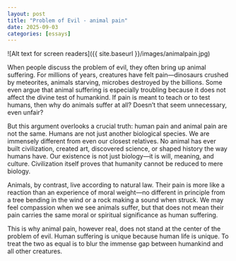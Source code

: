 ```yaml
---
layout: post
title: "Problem of Evil - animal pain"
date: 2025-09-03
categories: [essays]
---
```

![Alt text for screen readers]({{ site.baseurl }}/images/animalpain.jpg)

When people discuss the problem of evil, they often bring up animal suffering. For millions of years, creatures have felt pain—dinosaurs crushed by meteorites, animals starving, microbes destroyed by the billions. Some even argue that animal suffering is especially troubling because it does not affect the divine test of humankind. If pain is meant to teach or to test humans, then why do animals suffer at all? Doesn’t that seem unnecessary, even unfair?

But this argument overlooks a crucial truth: human pain and animal pain are not the same. Humans are not just another biological species. We are immensely different from even our closest relatives. No animal has ever built civilization, created art, discovered science, or shaped history the way humans have. Our existence is not just biology—it is will, meaning, and culture. Civilization itself proves that humanity cannot be reduced to mere biology.

Animals, by contrast, live according to natural law. Their pain is more like a reaction than an experience of moral weight—no different in principle from a tree bending in the wind or a rock making a sound when struck. We may feel compassion when we see animals suffer, but that does not mean their pain carries the same moral or spiritual significance as human suffering.

This is why animal pain, however real, does not stand at the center of the problem of evil. Human suffering is unique because human life is unique. To treat the two as equal is to blur the immense gap between humankind and all other creatures.

